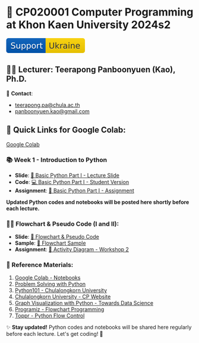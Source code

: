 # 🍑 CP020001 Computer Programming at Khon Kaen University 2024s2

[![Support Ukraine](https://raw.githubusercontent.com/kaopanboonyuen/2110446_DataScience_2021s2/main/img/Support-Ukraine-FFD500.svg)](https://supportukrainenow.org/)

## 🧑‍🌾 Lecturer: Teerapong Panboonyuen (Kao), Ph.D.  

📧 **Contact**:  
- [teerapong.pa@chula.ac.th](mailto:teerapong.pa@chula.ac.th)  
- [panboonyuen.kao@gmail.com](mailto:panboonyuen.kao@gmail.com)

## 🚀 Quick Links for Google Colab:
[Google Colab](https://colab.research.google.com/)

### 📚 Week 1 - Introduction to Python

- **Slide**: [📄 Basic Python Part I - Lecture Slide](https://github.com/kaopanboonyuen/CP020001_ComputerProgramming_2024s2/blob/main/slides/CP020001-BasicPython-Basic-Python-Part-I.pdf)
- **Code**: [💻 Basic Python Part I - Student Version](https://colab.research.google.com/github/kaopanboonyuen/CP020001_ComputerProgramming_2024s2/blob/main/code/CP020001_BasicPython_Basic_Python_Part_I_toStudennt.ipynb)
- **Assignment**: [📝 Basic Python Part I - Assignment](https://github.com/kaopanboonyuen/CP020001_ComputerProgramming_2024s2/blob/main/assignments/CP020001-BasicPython-Basic-Python-Part-I.pdf)

**Updated Python codes and notebooks will be posted here shortly before each lecture.**

### 🧑‍🏫 Flowchart & Pseudo Code (I and II):

- **Slide**: [📄 Flowchart & Pseudo Code](https://github.com/kaopanboonyuen/CP020001_ComputerProgramming_2024s2/blob/main/slides/CP020001-lecture_flowchart_and_pseudocode.pdf)
- **Sample**: [🔧 Flowchart Sample](https://github.com/kaopanboonyuen/CP020001_ComputerProgramming_2024s2/blob/main/files/CP020001-Flowcharts-Sample.pdf)
- **Assignment**: [📝 Activity Diagram - Workshop 2](https://github.com/kaopanboonyuen/CP020001_ComputerProgramming_2024s2/blob/main/files/CP020001-Workshop2_ActivityDiagram.pdf)

### 📘 Reference Materials:

1. [Google Colab - Notebooks](https://colab.research.google.com/notebooks/)
2. [Problem Solving with Python](https://problemsolvingwithpython.com/)
3. [Python101 - Chulalongkorn University](https://www.cp.eng.chula.ac.th/books/python101/)
4. [Chulalongkorn University - CP Website](https://www.eng.chula.ac.th/th/20535)
5. [Graph Visualization with Python - Towards Data Science](https://towardsdatascience.com/graph-visualisation-basics-with-python-part-i-flowcharts-6298c4f412e0)
6. [Programiz - Flowchart Programming](https://www.programiz.com/article/flowchart-programming)
7. [Toppr - Python Flow Control](https://www.toppr.com/guides/python-guide/tutorials/python-flow-control/if-elif-else/python-if-if-else-if-elif-else-and-nested-if-statement/)

✨ **Stay updated!** Python codes and notebooks will be shared here regularly before each lecture. Let's get coding! 🚀